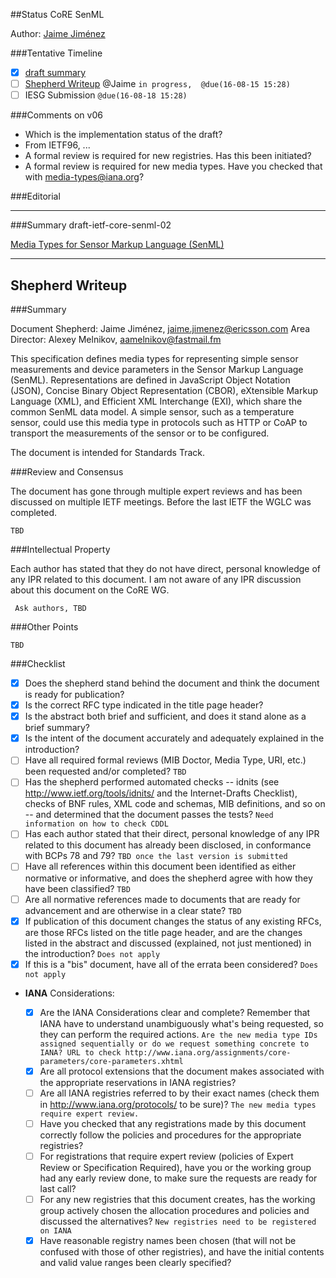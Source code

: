 ##Status CoRE SenML

Author: [Jaime Jiménez](http://jaimejim.github.io/)

###Tentative Timeline
* [x] [draft summary](#summary)
* [ ] [Shepherd Writeup](#shepherd-writeup) @Jaime `in progress,  @due(16-08-15 15:28)`
* [ ] IESG Submission `@due(16-08-18 15:28)`

###Comments on v06
* Which is the implementation status of the draft?
* From IETF96, ...
* A formal review is required for new registries. Has this been initiated?
* A formal review is required for new media types. Have you checked that with media-types@iana.org?


###Editorial



------

<span id="summary"></span>
###Summary draft-ietf-core-senml-02

[Media Types for Sensor Markup Language (SenML)](https://tools.ietf.org/html/draft-ietf-core-senml-02)


----

<span id="shepherd-writeup"></span>
## Shepherd Writeup

###Summary

Document Shepherd: Jaime Jiménez, <jaime.jimenez@ericsson.com>
Area Director: Alexey Melnikov, <aamelnikov@fastmail.fm>

This specification defines media types for representing simple sensor measurements and device parameters in the Sensor Markup Language (SenML).  Representations are defined in JavaScript Object Notation (JSON), Concise Binary Object Representation (CBOR), eXtensible Markup Language (XML), and Efficient XML Interchange (EXI), which share the common SenML data model.  A simple sensor, such as a temperature sensor, could use this media type in protocols such as HTTP or CoAP to transport the measurements of the sensor or to be configured.

The document is intended for Standards Track.

###Review and Consensus

The document has gone through multiple expert reviews and has been discussed on multiple IETF meetings. Before the last IETF the WGLC was completed.

`TBD`

###Intellectual Property

Each author has stated that they do not have direct, personal knowledge of any IPR related to this document. I am not aware of any IPR discussion about this document on the CoRE WG.

` Ask authors, TBD`

###Other Points

`
TBD
`

###Checklist

* [x] Does the shepherd stand behind the document and think the document is ready for publication?
* [x] Is the correct RFC type indicated in the title page header?
* [x] Is the abstract both brief and sufficient, and does it stand alone as a brief summary?
* [x] Is the intent of the document accurately and adequately explained in the introduction?
* [ ] Have all required formal reviews (MIB Doctor, Media Type, URI, etc.) been requested and/or completed? `TBD`
* [ ] Has the shepherd performed automated checks -- idnits (see http://www.ietf.org/tools/idnits/ and the Internet-Drafts Checklist), checks of BNF rules, XML code and schemas, MIB definitions, and so on -- and determined that the document passes the tests? `Need information on how to check CDDL`
* [ ] Has each author stated that their direct, personal knowledge of any IPR related to this document has already been disclosed, in conformance with BCPs 78 and 79? `TBD once the last version is submitted`
* [ ] Have all references within this document been identified as either normative or informative, and does the shepherd agree with how they have been classified? `TBD`
* [ ] Are all normative references made to documents that are ready for advancement and are otherwise in a clear state? `TBD`
* [x] If publication of this document changes the status of any existing RFCs, are those RFCs listed on the title page header, and are the changes listed in the abstract and discussed (explained, not just mentioned) in the introduction? `Does not apply`
* [x] If this is a "bis" document, have all of the errata been considered? `Does not apply`

* **IANA** Considerations:

	* [x] Are the IANA Considerations clear and complete? Remember that IANA have to understand unambiguously what's being requested, so they can perform the required actions. `Are the new media type IDs assigned sequentially or do we request something concrete to IANA? URL to check http://www.iana.org/assignments/core-parameters/core-parameters.xhtml`
	* [x] Are all protocol extensions that the document makes associated with the appropriate reservations in IANA registries?
	* [ ] Are all IANA registries referred to by their exact names (check them in http://www.iana.org/protocols/ to be sure)? `The new media types require expert review.`
	* [ ] Have you checked that any registrations made by this document correctly follow the policies and procedures for the appropriate registries?
	* [ ] For registrations that require expert review (policies of Expert Review or Specification Required), have you or the working group had any early review done, to make sure the requests are ready for last call?
	* [ ] For any new registries that this document creates, has the working group actively chosen the allocation procedures and policies and discussed the alternatives? `New registries need to be registered on IANA`
	* [x]  Have reasonable registry names been chosen (that will not be confused with those of other registries), and have the initial contents and valid value ranges been clearly specified?
